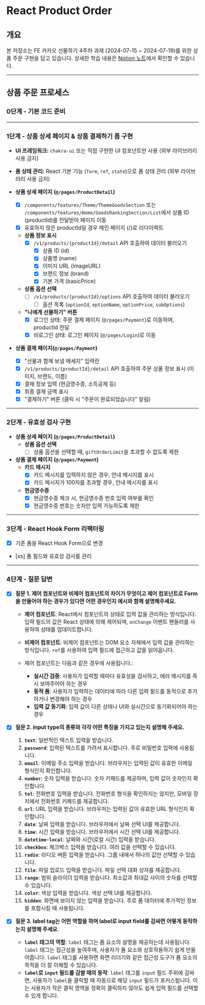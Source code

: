 # React Product Order

## 개요

본 저장소는 FE 카카오 선물하기 4주차 과제 (2024-07-15 ~ 2024-07-19)를 위한 상품 주문 구현을 담고 있습니다. 상세한 학습 내용은 [Notion 노트](https://www.notion.so/TIL-FE-25dbeb894e884b889eca0fa3e4e13904)에서 확인할 수 있습니다.

---

## 상품 주문 프로세스

### 0단계 - 기본 코드 준비

---

### 1단계 - 상품 상세 페이지 & 상품 결제하기 폼 구현

- **UI 프레임워크:** `chakra-ui` 또는 직접 구현한 UI 컴포넌트만 사용 (외부 라이브러리 사용 금지)
- **폼 상태 관리:** React 기본 기능 (`form`, `ref`, `state`)으로 폼 상태 관리 (외부 라이브러리 사용 금지)

- **상품 상세 페이지 (`@/pages/ProductDetail`)**
  - [x] `/components/features/Theme/ThemeGoodsSection` 또는 `/components/features/Home/GoodsRankingSection/List`에서 상품 ID (productId)를 전달받아 페이지 이동
  - [x] 유효하지 않은 productId일 경우 메인 페이지 (/)로 리다이렉트
  - **상품 정보 표시**
    - [x] `/v1/products/{productId}/detail` API 호출하여 데이터 불러오기
      - [x] 상품 ID (id)
      - [x] 상품명 (name)
      - [x] 이미지 URL (imageURL)
      - [x] 브랜드 정보 (brand)
      - [x] 기본 가격 (basicPrice)
  - **상품 옵션 선택**
    - [ ] `/v1/products/{productId}/options` API 호출하여 데이터 불러오기
      - [ ] 옵션 목록 (`optionId`, `optionName`, `optionPrice`, `subOptions`)
  - **"나에게 선물하기" 버튼**
    - [x] 로그인 상태: 주문 결제 페이지 (`@/pages/Payment`)로 이동하며, productId 전달
    - [x] 비로그인 상태: 로그인 페이지 (`@/pages/Login`)로 이동

- **상품 결제 페이지(`@/pages/Payment`)**
  - [x] "선물과 함께 보낼 메세지" 입력란
  - [x] `/v1/products/{productId}/detail` API 호출하여 주문 상품 정보 표시 (이미지, 브랜드, 이름)
  - [x] 결제 정보 입력 (현금영수증, 소득공제 등)
  - [x] 최종 결제 금액 표시
  - [x] "결제하기" 버튼 (클릭 시 "주문이 완료되었습니다" 알림)

---

### 2단계 - 유효성 검사 구현

- **상품 상세 페이지 (`@/pages/ProductDetail`)**
  - **상품 옵션 선택**
    - [ ] 상품 옵션을 선택할 때, `giftOrderLimit`을 초과할 수 없도록 제한

- **상품 결제 페이지 (`@/pages/Payment`)**
  - **카드 메시지**
    - [x] 카드 메시지를 입력하지 않은 경우, 안내 메시지를 표시
    - [x] 카드 메시지가 100자를 초과할 경우, 안내 메시지를 표시
  - **현금영수증**
    - [x] 현금영수증 체크 시, 현금영수증 번호 입력 여부를 확인
    - [x] 현금영수증 번호는 숫자만 입력 가능하도록 제한

---

### 3단계 - React Hook Form 리팩터링

- [x] 기존 폼을 React Hook Form으로 변경
- [xs] 폼 필드와 유효성 검사를 관리

---

### 4단계 - 질문 답변

- [x] **질문 1. 제어 컴포넌트와 비제어 컴포넌트의 차이가 무엇이고 제어 컴포넌트로 Form을 만들어야 하는 경우가 있다면 어떤 경우인지 예시와 함께 설명해주세요.**

  - **제어 컴포넌트**: React에서 컴포넌트의 상태로 입력 값을 관리하는 방식입니다. 입력 필드의 값은 React 상태에 의해 제어되며, `onChange` 이벤트 핸들러를 사용하여 상태를 업데이트합니다.
  - **비제어 컴포넌트**: 비제어 컴포넌트는 DOM 요소 자체에서 입력 값을 관리하는 방식입니다. `ref`를 사용하여 입력 필드에 접근하고 값을 읽어옵니다.

  - 제어 컴포넌트는 다음과 같은 경우에 사용됩니다.:
    - **실시간 검증**: 사용자가 입력할 때마다 유효성을 검사하고, 에러 메시지를 즉시 보여주어야 하는 경우
    - **동적 폼**: 사용자가 입력하는 데이터에 따라 다른 입력 필드를 동적으로 추가하거나 변경해야 하는 경우
    - **입력 값 동기화**: 입력 값이 다른 상태나 UI와 실시간으로 동기화되어야 하는 경우

- [x] **질문 2. input type의 종류와 각각 어떤 특징을 가지고 있는지 설명해 주세요.**
  1. **`text`**: 일반적인 텍스트 입력을 받습니다.
  2. **`password`**: 입력된 텍스트를 가려서 표시합니다. 주로 비밀번호 입력에 사용됩니다.
  3. **`email`**: 이메일 주소 입력을 받습니다. 브라우저는 입력된 값이 유효한 이메일 형식인지 확인합니다.
  4. **`number`**: 숫자 입력을 받습니다. 숫자 키패드를 제공하며, 입력 값이 숫자인지 확인합니다.
  5. **`tel`**: 전화번호 입력을 받습니다. 전화번호 형식을 확인하지는 않지만, 모바일 장치에서 전화번호 키패드를 제공합니다.
  6. **`url`**: URL 입력을 받습니다. 브라우저는 입력된 값이 유효한 URL 형식인지 확인합니다.
  7. **`date`**: 날짜 입력을 받습니다. 브라우저에서 날짜 선택 UI를 제공합니다.
  8. **`time`**: 시간 입력을 받습니다. 브라우저에서 시간 선택 UI를 제공합니다.
  9. **`datetime-local`**: 날짜와 시간(로컬 시간) 입력을 받습니다.
  10. **`checkbox`**: 체크박스 입력을 받습니다. 여러 값을 선택할 수 있습니다.
  11. **`radio`**: 라디오 버튼 입력을 받습니다. 그룹 내에서 하나의 값만 선택할 수 있습니다.
  12. **`file`**: 파일 업로드 입력을 받습니다. 파일 선택 대화 상자를 제공합니다.
  13. **`range`**: 범위 슬라이더 입력을 받습니다. 최소값과 최대값 사이의 숫자를 선택할 수 있습니다.
  14. **`color`**: 색상 입력을 받습니다. 색상 선택 UI를 제공합니다.
  15. **`hidden`**: 화면에 보이지 않는 입력을 받습니다. 주로 폼 데이터에 추가적인 정보를 포함시킬 때 사용됩니다.

- [x] **질문 3. label tag는 어떤 역할을 하며 label로 input field를 감싸면 어떻게 동작하는지 설명해 주세요**.
  - **`label` 태그의 역할**: `label` 태그는 폼 요소의 설명을 제공하는데 사용됩니다. `label` 태그는 접근성을 높여주며, 사용자가 폼 요소와 상호작용하기 쉽게 만들어줍니다. `label` 태그를 사용하면 화면 리더기와 같은 접근성 도구가 폼 요소의 목적을 더 잘 이해할 수 있습니다.
  - **`label`로 `input` 필드를 감쌀 때의 동작**: `label` 태그를 `input` 필드 주위에 감싸면, 사용자가 `label`을 클릭할 때 자동으로 해당 `input` 필드가 포커스됩니다. 이는 사용자가 작은 클릭 영역을 정확히 클릭하지 않아도 쉽게 입력 필드를 선택할 수 있게 합니다.